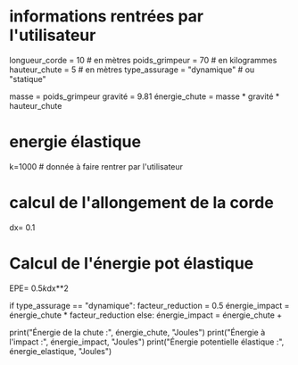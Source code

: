 # informations rentrées par l'utilisateur
longueur_corde = 10  # en mètres
poids_grimpeur = 70  # en kilogrammes
hauteur_chute = 5  # en mètres
type_assurage = "dynamique"  # ou "statique"

masse = poids_grimpeur
gravité = 9.81
énergie_chute = masse * gravité * hauteur_chute

# energie élastique 
k=1000 # donnée à faire rentrer par l'utilisateur 
# calcul de l'allongement de la corde 
dx= 0.1 

# Calcul de l'énergie  pot élastique 
EPE= 0.5*k*dx**2

if type_assurage == "dynamique":
    facteur_reduction = 0.5
    énergie_impact = énergie_chute * facteur_reduction
else:
    énergie_impact = énergie_chute + 

print("Énergie de la chute :", énergie_chute, "Joules")
print("Énergie à l'impact :", énergie_impact, "Joules")
print("Énergie potentielle élastique :", énergie_elastique, "Joules")
